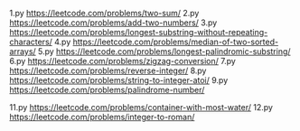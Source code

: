 1.py https://leetcode.com/problems/two-sum/
2.py https://leetcode.com/problems/add-two-numbers/
3.py https://leetcode.com/problems/longest-substring-without-repeating-characters/
4.py https://leetcode.com/problems/median-of-two-sorted-arrays/
5.py https://leetcode.com/problems/longest-palindromic-substring/
6.py https://leetcode.com/problems/zigzag-conversion/
7.py https://leetcode.com/problems/reverse-integer/
8.py https://leetcode.com/problems/string-to-integer-atoi/
9.py https://leetcode.com/problems/palindrome-number/

11.py https://leetcode.com/problems/container-with-most-water/
12.py https://leetcode.com/problems/integer-to-roman/